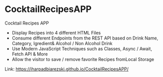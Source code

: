 # CocktailRecipesAPP
Cocktail Recipes APP

- Display Recipes into 4 different HTML Files
- Consume different Endpoints from the REST API based on Drink Name, Category, Igredient& Alcohol / Non Alcohol Drink
- Use Modern JavaScript Techniques such as Classes, Async / Await, Fetch API & More
- Allow the visitor to save / remove favorite Recipes fromLocal Storage

Link:  https://iharpadbiarezski.github.io/CocktailRecipesAPP/
